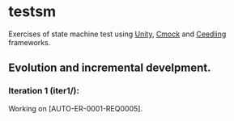 # testsm
Exercises of state machine test using [Unity](https://github.com/ThrowTheSwitch/Unity), [Cmock](https://github.com/ThrowTheSwitch/CMock) and [Ceedling](https://github.com/ThrowTheSwitch/Ceedling) frameworks.

## Evolution and incremental develpment.

### Iteration 1 (iter1/): 
Working on [AUTO-ER-0001-REQ0005].
